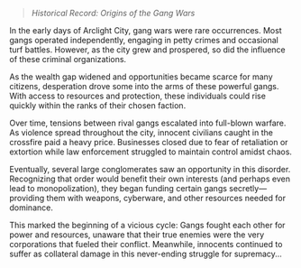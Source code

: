 >*Historical Record: Origins of the Gang Wars*

In the early days of Arclight City, gang wars were rare occurrences. Most gangs operated independently, engaging in petty crimes and occasional turf battles. However, as the city grew and prospered, so did the influence of these criminal organizations.

As the wealth gap widened and opportunities became scarce for many citizens, desperation drove some into the arms of these powerful gangs. With access to resources and protection, these individuals could rise quickly within the ranks of their chosen faction.

Over time, tensions between rival gangs escalated into full-blown warfare. As violence spread throughout the city, innocent civilians caught in the crossfire paid a heavy price. Businesses closed due to fear of retaliation or extortion while law enforcement struggled to maintain control amidst chaos.

Eventually, several large conglomerates saw an opportunity in this disorder. Recognizing that order would benefit their own interests (and perhaps even lead to monopolization), they began funding certain gangs secretly—providing them with weapons, cyberware, and other resources needed for dominance.

This marked the beginning of a vicious cycle: Gangs fought each other for power and resources, unaware that their true enemies were the very corporations that fueled their conflict. Meanwhile, innocents continued to suffer as collateral damage in this never-ending struggle for supremacy...
